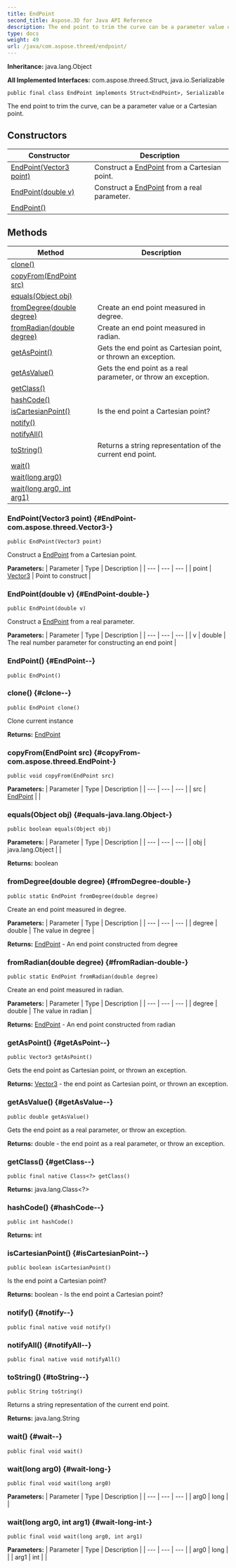 ```yaml
---
title: EndPoint
second_title: Aspose.3D for Java API Reference
description: The end point to trim the curve can be a parameter value or a Cartesian point.
type: docs
weight: 49
url: /java/com.aspose.threed/endpoint/
---
```


**Inheritance:**
java.lang.Object

**All Implemented Interfaces:**
com.aspose.threed.Struct, java.io.Serializable
```
public final class EndPoint implements Struct<EndPoint>, Serializable
```

The end point to trim the curve, can be a parameter value or a Cartesian point.
## Constructors

| Constructor | Description |
| --- | --- |
| [EndPoint(Vector3 point)](#EndPoint-com.aspose.threed.Vector3-) | Construct a [EndPoint](../../com.aspose.threed/endpoint) from a Cartesian point. |
| [EndPoint(double v)](#EndPoint-double-) | Construct a [EndPoint](../../com.aspose.threed/endpoint) from a real parameter. |
| [EndPoint()](#EndPoint--) |  |
## Methods

| Method | Description |
| --- | --- |
| [clone()](#clone--) |  |
| [copyFrom(EndPoint src)](#copyFrom-com.aspose.threed.EndPoint-) |  |
| [equals(Object obj)](#equals-java.lang.Object-) |  |
| [fromDegree(double degree)](#fromDegree-double-) | Create an end point measured in degree. |
| [fromRadian(double degree)](#fromRadian-double-) | Create an end point measured in radian. |
| [getAsPoint()](#getAsPoint--) | Gets the end point as Cartesian point, or thrown an exception. |
| [getAsValue()](#getAsValue--) | Gets the end point as a real parameter, or throw an exception. |
| [getClass()](#getClass--) |  |
| [hashCode()](#hashCode--) |  |
| [isCartesianPoint()](#isCartesianPoint--) | Is the end point a Cartesian point? |
| [notify()](#notify--) |  |
| [notifyAll()](#notifyAll--) |  |
| [toString()](#toString--) | Returns a string representation of the current end point. |
| [wait()](#wait--) |  |
| [wait(long arg0)](#wait-long-) |  |
| [wait(long arg0, int arg1)](#wait-long-int-) |  |
### EndPoint(Vector3 point) {#EndPoint-com.aspose.threed.Vector3-}
```
public EndPoint(Vector3 point)
```


Construct a [EndPoint](../../com.aspose.threed/endpoint) from a Cartesian point.

**Parameters:**
| Parameter | Type | Description |
| --- | --- | --- |
| point | [Vector3](../../com.aspose.threed/vector3) | Point to construct |

### EndPoint(double v) {#EndPoint-double-}
```
public EndPoint(double v)
```


Construct a [EndPoint](../../com.aspose.threed/endpoint) from a real parameter.

**Parameters:**
| Parameter | Type | Description |
| --- | --- | --- |
| v | double | The real number parameter for constructing an end point |

### EndPoint() {#EndPoint--}
```
public EndPoint()
```


### clone() {#clone--}
```
public EndPoint clone()
```


Clone current instance

**Returns:**
[EndPoint](../../com.aspose.threed/endpoint)
### copyFrom(EndPoint src) {#copyFrom-com.aspose.threed.EndPoint-}
```
public void copyFrom(EndPoint src)
```




**Parameters:**
| Parameter | Type | Description |
| --- | --- | --- |
| src | [EndPoint](../../com.aspose.threed/endpoint) |  |

### equals(Object obj) {#equals-java.lang.Object-}
```
public boolean equals(Object obj)
```




**Parameters:**
| Parameter | Type | Description |
| --- | --- | --- |
| obj | java.lang.Object |  |

**Returns:**
boolean
### fromDegree(double degree) {#fromDegree-double-}
```
public static EndPoint fromDegree(double degree)
```


Create an end point measured in degree.

**Parameters:**
| Parameter | Type | Description |
| --- | --- | --- |
| degree | double | The value in degree |

**Returns:**
[EndPoint](../../com.aspose.threed/endpoint) - An end point constructed from degree
### fromRadian(double degree) {#fromRadian-double-}
```
public static EndPoint fromRadian(double degree)
```


Create an end point measured in radian.

**Parameters:**
| Parameter | Type | Description |
| --- | --- | --- |
| degree | double | The value in radian |

**Returns:**
[EndPoint](../../com.aspose.threed/endpoint) - An end point constructed from radian
### getAsPoint() {#getAsPoint--}
```
public Vector3 getAsPoint()
```


Gets the end point as Cartesian point, or thrown an exception.

**Returns:**
[Vector3](../../com.aspose.threed/vector3) - the end point as Cartesian point, or thrown an exception.
### getAsValue() {#getAsValue--}
```
public double getAsValue()
```


Gets the end point as a real parameter, or throw an exception.

**Returns:**
double - the end point as a real parameter, or throw an exception.
### getClass() {#getClass--}
```
public final native Class<?> getClass()
```




**Returns:**
java.lang.Class<?>
### hashCode() {#hashCode--}
```
public int hashCode()
```




**Returns:**
int
### isCartesianPoint() {#isCartesianPoint--}
```
public boolean isCartesianPoint()
```


Is the end point a Cartesian point?

**Returns:**
boolean - Is the end point a Cartesian point?
### notify() {#notify--}
```
public final native void notify()
```




### notifyAll() {#notifyAll--}
```
public final native void notifyAll()
```




### toString() {#toString--}
```
public String toString()
```


Returns a string representation of the current end point.

**Returns:**
java.lang.String
### wait() {#wait--}
```
public final void wait()
```




### wait(long arg0) {#wait-long-}
```
public final void wait(long arg0)
```




**Parameters:**
| Parameter | Type | Description |
| --- | --- | --- |
| arg0 | long |  |

### wait(long arg0, int arg1) {#wait-long-int-}
```
public final void wait(long arg0, int arg1)
```




**Parameters:**
| Parameter | Type | Description |
| --- | --- | --- |
| arg0 | long |  |
| arg1 | int |  |

